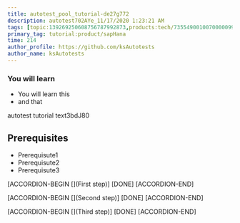 ```yaml
---
title: autotest_pool_tutorial-de27g772
description: autotest702AYe_11/17/2020 1:23:21 AM
tags: [topic:139269250608756787992873,products:tech/73554900100700000996,tutorial:experience/advanced]
primary_tag: tutorial:product/sapHana
time: 214
author_profile: https://github.com/ksAutotests
author_name: ksAutotests
---
```

### You will learn
- You will learn this
- and that

autotest tutorial text3bdJ80

## Prerequisites
- Prerequisute1
- Prerequisute2
- Prerequisute3

[ACCORDION-BEGIN [](First step)]
[DONE]
[ACCORDION-END]

[ACCORDION-BEGIN [](Second step)]
[DONE]
[ACCORDION-END]

[ACCORDION-BEGIN [](Third step)]
[DONE]
[ACCORDION-END]

